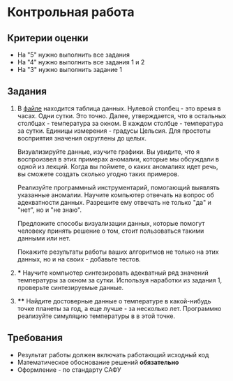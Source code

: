 # Контрольная работа

## Критерии оценки

* На "5" нужно выполнить все задания
* На "4" нужно выполнить все задания 1 и 2
* На "3" нужно выполнить задание 1

## Задания

1. В [файле](./samples.csv) находится таблица данных. Нулевой
   столбец - это время в часах. Одни сутки. Это точно. Далее,
   утверждается, что в остальных столбцах - температура за окном. В
   каждом столбце - температура за сутки. Единицы измерения - градусы
   Цельсия. Для простоты восприятия значения округлены до целых.

    Визуализируйте данные, изучите графики. Вы увидите, что я
   воспроизвел в этих примерах аномалии, которые мы обсуждали в одной
   из лекций. Когда вы поймете, о каких аномалиях идет речь, вы
   сможете создать сколько угодно таких примеров.

    Реализуйте программный инструментарий, помогающий выявлять
   указанные аномалии. Научите компьютер отвечать на вопрос об
   адекватности данных. Разрешите ему отвечать не только "да" и "нет",
   но и "не знаю".

    Предложите способы визуализации данных, которые помогут человеку
   принять решение о том, стоит пользоваться такими данными или нет.

    Покажите результаты работы ваших алгоритмов не только на этих
   данных, но и на своих - добавьте тестов.

2. **\*** Научите компьютер синтезировать адекватный ряд значений
   температуры за окном за сутки. Используя наработки из задания 1,
   проверьте синтезируемые данные.

3. **\*\*** Найдите достоверные данные о температуре в какой-нибудь
   точке планеты за год, а еще лучше - за несколько лет. Программно
   реализуйте симуляцию температуры в в этой точке.

## Требования

* Результат работы должен включать работающий исходный код
* Математическое обоснование решений **обязательно**
* Оформление - по стандарту САФУ
